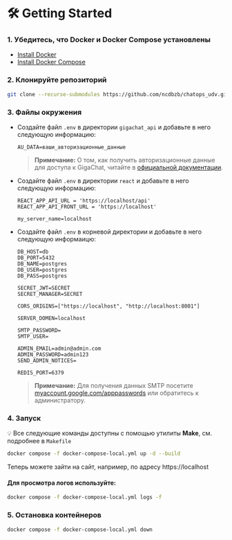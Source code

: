# 🛠️ Getting Started


### 1. Убедитесь, что Docker и Docker Compose установлены

   - [Install Docker](https://docs.docker.com/get-docker/)
   - [Install Docker Compose](https://docs.docker.com/compose/install/)

### 2. Клонируйте репозиторий


   ```bash
   git clone --recurse-submodules https://github.com/ncdbzb/chatops_udv.git
   ```

### 3. Файлы окружения
  - Создайте файл `.env` в директории `gigachat_api` и добавьте в него следующую информацию:
    ```plaintext
    AU_DATA=ваши_авторизационные_данные
    ```
     > **Примечание:** О том, как получить авторизационные данные для доступа к GigaChat, читайте в [официальной документации](https://developers.sber.ru/docs/ru/gigachat/api/integration).


  - Создайте файл `.env` в директории `react` и добавьте в него следующую информацию:
  	```plaintext
    REACT_APP_API_URL = 'https://localhost/api'
    REACT_APP_API_FRONT_URL = 'https://localhost'

    my_server_name=localhost
    ```

   - Создайте файл `.env` в корневой директории и добавьте в него следующую информаицю:
      ```plaintext
      DB_HOST=db
      DB_PORT=5432
      DB_NAME=postgres
      DB_USER=postgres
      DB_PASS=postgres

      SECRET_JWT=SECRET
      SECRET_MANAGER=SECRET

      CORS_ORIGINS=["https://localhost", "http://localhost:8001"]

      SERVER_DOMEN=localhost

      SMTP_PASSWORD=
      SMTP_USER=

      ADMIN_EMAIL=admin@admin.com
      ADMIN_PASSWORD=admin123
      SEND_ADMIN_NOTICES=

      REDIS_PORT=6379
      ```
      > **Примечание:** Для получения данных SMTP посетите [myaccount.google.com/apppasswords]() или обратитесь к администратору.

### 4. Запуск
   :bulb: Все следующие команды доступны с помощью утилиты **Make**, см. подробнее в `Makefile`

   ```bash
   docker compose -f docker-compose-local.yml up -d --build
   ```

   Теперь можете зайти на сайт, например, по адресу https://localhost

#### Для просмотра логов используйте:

   ```bash
   docker compose -f docker-compose-local.yml logs -f
   ```

### 5. Остановка контейнеров
   ```bash
   docker compose -f docker-compose-local.yml down
   ```